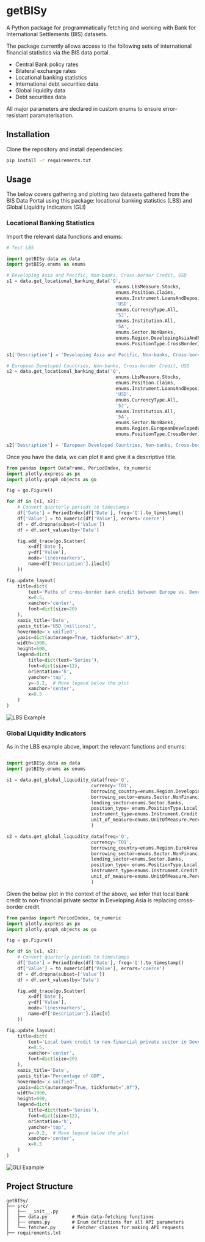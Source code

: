 # getBISy

A Python package for programmatically fetching and working with Bank for International Settlements (BIS) datasets.

The package currently allows access to the following sets of international financial statistics via the BIS data portal.

- Central Bank policy rates
- Bilateral exchange rates
- Locational banking statistics
- International debt securities data
- Global liquidity data
- Debt securities data

All major parameters are declared in custom enums to ensure error-resistant paramaterisation.

## Installation

Clone the repository and install dependencies:

```bash
pip install -r requirements.txt
```
## Usage

The below covers gathering and plotting two datasets gathered from the BIS Data Portal using this package: locational banking statistics (LBS) and Global Liquidity Indicators (GLI)

### Locational Banking Statistics

Import the relevant data functions and enums:

```python
# Test LBS

import getBISy.data as data
import getBISy.enums as enums

# Developing Asia and Pacific, Non-banks, Cross-border Credit, USD
s1 = data.get_locational_banking_data('Q',
                                        enums.LbsMeasure.Stocks,
                                        enums.Position.Claims,
                                        enums.Instrument.LoansAndDeposits,
                                        'USD',
                                        enums.CurrencyType.All,
                                        '5J',
                                        enums.Institution.All,
                                        '5A',
                                        enums.Sector.NonBanks,
                                        enums.Region.DevelopingAsiaAndPacific,
                                        enums.PositionType.CrossBorder)

s1['Description'] = 'Developing Asia and Pacific, Non-banks, Cross-border Credit, USD'

# European Developed Countries, Non-banks, Cross-border Credit, USD
s2 = data.get_locational_banking_data('Q',
                                        enums.LbsMeasure.Stocks,
                                        enums.Position.Claims,
                                        enums.Instrument.LoansAndDeposits,
                                        'USD',
                                        enums.CurrencyType.All,
                                        '5J',
                                        enums.Institution.All,
                                        '5A',
                                        enums.Sector.NonBanks,
                                        enums.Region.EuropeanDevelopedCountries,
                                        enums.PositionType.CrossBorder)

s2['Description'] = 'European Developed Countries, Non-banks, Cross-border Credit, USD'

```


Once you have the data, we can plot it and give it a descriptive title.

```python
from pandas import DataFrame, PeriodIndex, to_numeric
import plotly.express as px
import plotly.graph_objects as go

fig = go.Figure()

for df in [s1, s2]:
    # Convert quarterly periods to timestamps
    df['Date'] = PeriodIndex(df['Date'], freq='Q').to_timestamp()
    df['Value'] = to_numeric(df['Value'], errors='coerce')
    df = df.dropna(subset=['Value'])
    df = df.sort_values(by='Date')

    fig.add_trace(go.Scatter(
        x=df['Date'],
        y=df['Value'],
        mode='lines+markers',
        name=df['Description'].iloc[0]
    ))

fig.update_layout(
    title=dict(
        text='Paths of cross-border bank credit between Europe vs. Developing Asia are diverging',
        x=0.5,
        xanchor='center',
        font=dict(size=20)
    ),
    xaxis_title='Date',
    yaxis_title='USD (millions)',
    hovermode='x unified',
    yaxis=dict(autorange=True, tickformat=".0f"),
    width=1000,
    height=600,
    legend=dict(
        title=dict(text='Series'),
        font=dict(size=12),
        orientation='h',
        yanchor='top',
        y=-0.2,  # Move legend below the plot
        xanchor='center',
        x=0.5
    )
)
```
![LBS Example](LBS.png)


### Global Liquidity Indicators

As in the LBS example above, import the relevant functions and enums:

```python 

import getBISy.data as data
import getBISy.enums as enums

s1 = data.get_global_liquidity_data(freq='Q',
                               currency='TO1',
                               borrowing_country=enums.Region.DevelopingAsiaAndPacific,
                               borrowing_sector=enums.Sector.NonFinancialPrivateSector,
                               lending_sector=enums.Sector.Banks,
                               position_type= enums.PositionType.Local,
                               instrument_type=enums.Instrument.Credit,
                               unit_of_measure=enums.UnitOfMeasure.PercentageOfGDP
                               )

s2 = data.get_global_liquidity_data(freq='Q',
                               currency='TO1',
                               borrowing_country=enums.Region.EuroArea,
                               borrowing_sector=enums.Sector.NonFinancialPrivateSector,
                               lending_sector=enums.Sector.Banks,
                               position_type= enums.PositionType.Local,
                               instrument_type=enums.Instrument.Credit,
                               unit_of_measure=enums.UnitOfMeasure.PercentageOfGDP
                               )

```

Given the below plot in the context of the above, we infer that local bank credit to non-financial private sector in Developing Asia is replacing cross-border credit. 

```python
from pandas import PeriodIndex, to_numeric
import plotly.express as px
import plotly.graph_objects as go

fig = go.Figure()

for df in [s1, s2]:
    # Convert quarterly periods to timestamps
    df['Date'] = PeriodIndex(df['Date'], freq='Q').to_timestamp()
    df['Value'] = to_numeric(df['Value'], errors='coerce')
    df = df.dropna(subset=['Value'])
    df = df.sort_values(by='Date')

    fig.add_trace(go.Scatter(
        x=df['Date'],
        y=df['Value'],
        mode='lines+markers',
        name=df['Description'].iloc[0]
    ))

fig.update_layout(
    title=dict(
        text='Local bank credit to non-financial private sector in Developing Asia is replacing cross-border credit',
        x=0.5,
        xanchor='center',
        font=dict(size=20)
    ),
    xaxis_title='Date',
    yaxis_title='Percentage of GDP',
    hovermode='x unified',
    yaxis=dict(autorange=True, tickformat=".0f"),
    width=1000,
    height=600,
    legend=dict(
        title=dict(text='Series'),
        font=dict(size=12),
        orientation='h',
        yanchor='top',
        y=-0.2,  # Move legend below the plot
        xanchor='center',
        x=0.5
    )
)
```
![GLI Example](GLI.png)

## Project Structure
```
getBISy/
├── src/
│   ├── __init__.py
│   ├── data.py         # Main data-fetching functions
│   ├── enums.py        # Enum definitions for all API parameters
│   └── fetcher.py      # Fetcher classes for making API requests
├── requirements.txt
```
